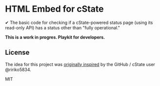 # HTML Embed for cState

✔ The basic code for checking if a cState-powered status page (using its read-only API) has a status other than "fully operational."

**This is a work in progres. Playkit for developers.**

## License

The idea for this project was [originally inspired](https://github.com/cstate/cstate/issues/131) by the GitHub / cState user @ririko5834.

MIT
